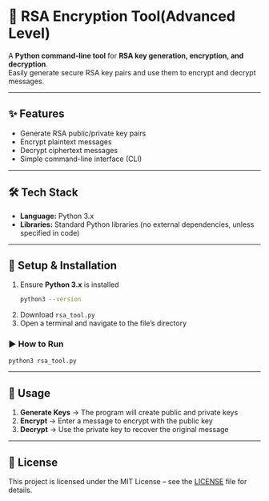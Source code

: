 # 🔐 RSA Encryption Tool(Advanced Level)

A **Python command-line tool** for **RSA key generation, encryption, and decryption**.  
Easily generate secure RSA key pairs and use them to encrypt and decrypt messages.  

---

## ✨ Features
- Generate RSA public/private key pairs  
- Encrypt plaintext messages  
- Decrypt ciphertext messages  
- Simple command-line interface (CLI)  

---

## 🛠️ Tech Stack
- **Language:** Python 3.x  
- **Libraries:** Standard Python libraries (no external dependencies, unless specified in code)  

---

## 🚀 Setup & Installation
1. Ensure **Python 3.x** is installed  
   ```bash
   python3 --version
   ```
2. Download `rsa_tool.py`
3. Open a terminal and navigate to the file’s directory

### ▶️ How to Run
```bash
python3 rsa_tool.py
```

---

## 🎯 Usage
1. **Generate Keys** → The program will create public and private keys
2. **Encrypt** → Enter a message to encrypt with the public key
3. **Decrypt** → Use the private key to recover the original message

---

## 📜 License
This project is licensed under the MIT License – see the [LICENSE](LICENSE) file for details.
